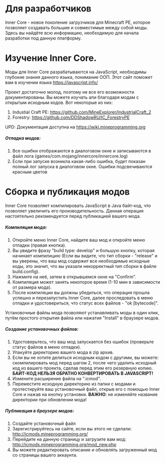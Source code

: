 # Для разработчиков
Inner Core - новое поколение загрузчиков для Minecraft PE, которое позволяет создавать большие и совместимые между собой моды. Здесь вы найдёте всю информацию, необходимую для начала разработки под данную платформу.

# Изучение Inner Core.

Моды для Inner Core разрабатываются на JavaScript, необходимы глубокие знания данного языка, понимание ООП. Этот сайт поможет вам в изучении языка https://javascript.info/

Проект достаточно молод, поэтому не все его возможности документированы. Вы можете изучать апи благодаря модам с открытым исходным кодов. Вот некоторые из них:
1. Industial Craft PE: https://github.com/MineExplorer/IndustrialCraft_2 
2. Forestry: https://github.com/DDShadowRU/IC_ForestryPE

UPD: Документация доступна на https://wiki.mineprogramming.org

##### Отладка модов:
1. Все ошибки отображаются в диалоговом окне и записываются в файл лога (games/com.mojang/innercore/innercore.log)
2. Если при запуске возникла какая-либо ошибка, будет показан полный лог запуска в диалоговом окне. Ошибки подсвечиваются красным цветов

# Сборка и публикация модов

Inner Core позволяет компилировать JavaScript в Java байт-код, что позволяет увеличить его производительность. Данная операция настоятельно рекомендуется перед публикацией вашего мода.

##### Компиляция мода:
1. Откройте меню Inner Core, найдите ваш мод и откройте меню отладки (правая кнопка).
2. Вы увидите фразу "build type: develop" и большую кнопку, которая начинает компилицию (Если вы видите, что тип сборки - "release" и вы уверены, что ваш мод содержит все необходимые исходные коды, это значит, что вы указали некорректный тип сборки в файле build.config).
3. Нажмите на неё, затем в открывшемся окне на "Confirm".
4. Компиляция может занять некоторое время (1-10 мин в зависимости от размера мода).
5. После компиляции вы должны убедиться, что операция прошла успешно и перезапустить Inner Core, далее проследовать в меню отладки и удостовериться, что статус всех файлов - "ok [bytecode]".

Установочные файлы мода позволяют устанавливать моды в один клик, путём простого открытия файла или нажатия "Install" в браузере модов.

##### Создание установочных файлов:
1. Удостоверьтесь, что ваш мод запускается без ошибок (проверьте статус файлов в меню отладки).
2. Упакуйте директорию вашего мода в zip архив.
3. Если вы не хотите делиться исходным кодом с другими, вы можете: скомпилировать мод перед шагом 2, после чего удалить исходный код из вашего проекта, сделав перед этим его резервную копию. **БАЙТ-КОД НЕЛЬЗЯ ОБРАТНО КОНВЕРТИРОВАТЬ В JAVASCRIPT!**
4. Измените расширение файла на ".icmod".
5. Переместите исходную директорию из папки с модами и протестируйте ваш установочный файл, открыв его с помощью Inner Core и нажав на кнопку установки.
**ВАЖНО**: не изменяйте название директории при обновлении мода!

##### Публикация в браузере модов:
1. Создайте установочный файл
2. Зарегистрируйтесь на сайте, если вы этого не сделали: http://icmods.mineprogramming.org/
3. Перейдите на данную страницу и загрузите вам мод: http://icmods.mineprogramming.org/mod_new.php
4. Вы можете редактировать описание и обновлять загруженный мод со страницы вашего аккаунта. 
